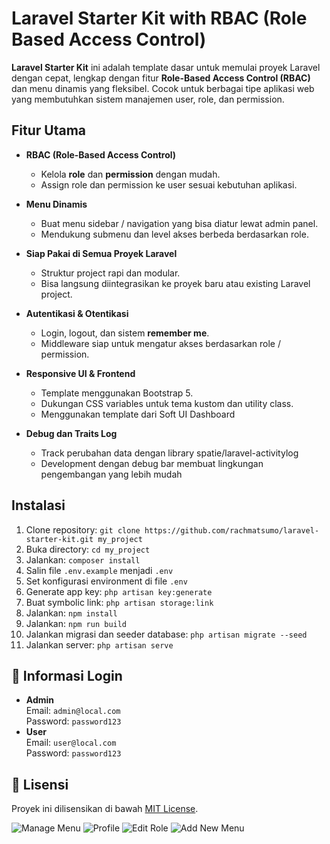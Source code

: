 # Laravel Starter Kit with RBAC (Role Based Access Control)

**Laravel Starter Kit** ini adalah template dasar untuk memulai proyek Laravel dengan cepat, lengkap dengan fitur **Role-Based Access Control (RBAC)** dan menu dinamis yang fleksibel. Cocok untuk berbagai tipe aplikasi web yang membutuhkan sistem manajemen user, role, dan permission.  
 
## Fitur Utama

- **RBAC (Role-Based Access Control)**  
  - Kelola **role** dan **permission** dengan mudah.  
  - Assign role dan permission ke user sesuai kebutuhan aplikasi.  

- **Menu Dinamis**  
  - Buat menu sidebar / navigation yang bisa diatur lewat admin panel.  
  - Mendukung submenu dan level akses berbeda berdasarkan role.  

- **Siap Pakai di Semua Proyek Laravel**  
  - Struktur project rapi dan modular.  
  - Bisa langsung diintegrasikan ke proyek baru atau existing Laravel project.  

- **Autentikasi & Otentikasi**  
  - Login, logout, dan sistem **remember me**.  
  - Middleware siap untuk mengatur akses berdasarkan role / permission.  

- **Responsive UI & Frontend**  
  - Template menggunakan Bootstrap 5.  
  - Dukungan CSS variables untuk tema kustom dan utility class.  
  - Menggunakan template dari Soft UI Dashboard

- **Debug dan Traits Log**  
  - Track perubahan data dengan library spatie/laravel-activitylog
  - Development dengan debug bar membuat lingkungan pengembangan yang lebih mudah


## Instalasi 
<ol>
    <li>Clone repository: <code>git clone https://github.com/rachmatsumo/laravel-starter-kit.git my_project</code></li>
    <li>Buka directory: <code>cd my_project</code></li>
    <li>Jalankan: <code>composer install</code></li>
    <li>Salin file <code>.env.example</code> menjadi <code>.env</code></li>
    <li>Set konfigurasi environment di file <code>.env</code></li>
    <li>Generate app key: <code>php artisan key:generate</code></li>
    <li>Buat symbolic link: <code>php artisan storage:link</code></li>
    <li>Jalankan: <code>npm install</code></li>
    <li>Jalankan: <code>npm run build</code></li>
    <li>Jalankan migrasi dan seeder database: <code>php artisan migrate --seed</code></li> 
    <li>Jalankan server: <code>php artisan serve</code></li>
</ol>

<h2>🔑 Informasi Login</h2>
<ul>
    <li><strong>Admin</strong><br>
        Email: <code>admin@local.com</code><br>
        Password: <code>password123</code>
    </li>
    <li><strong>User</strong><br>
        Email: <code>user@local.com</code><br>
        Password: <code>password123</code>
    </li>
</ul>

<h2>📄 Lisensi</h2>
<p>Proyek ini dilisensikan di bawah <a href="LICENSE">MIT License</a>.</p>

![Manage Menu](screenshots/pic1.png)
![Profile](screenshots/pic2.png)
![Edit Role](screenshots/pic3.png)
![Add New Menu](screenshots/pic4.png) 